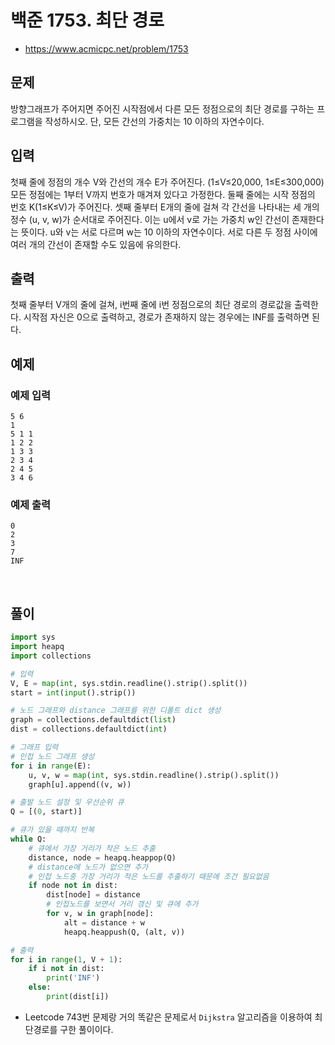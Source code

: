 # 백준 1753. 최단 경로

- https://www.acmicpc.net/problem/1753

## 문제

방향그래프가 주어지면 주어진 시작점에서 다른 모든 정점으로의 최단 경로를 구하는 프로그램을 작성하시오. 단, 모든 간선의 가중치는 10 이하의 자연수이다.

## 입력

첫째 줄에 정점의 개수 V와 간선의 개수 E가 주어진다. (1≤V≤20,000, 1≤E≤300,000) 모든 정점에는 1부터 V까지 번호가 매겨져 있다고 가정한다. 둘째 줄에는 시작 정점의 번호 K(1≤K≤V)가 주어진다. 셋째 줄부터 E개의 줄에 걸쳐 각 간선을 나타내는 세 개의 정수 (u, v, w)가 순서대로 주어진다. 이는 u에서 v로 가는 가중치 w인 간선이 존재한다는 뜻이다. u와 v는 서로 다르며 w는 10 이하의 자연수이다. 서로 다른 두 정점 사이에 여러 개의 간선이 존재할 수도 있음에 유의한다.

## 출력

첫째 줄부터 V개의 줄에 걸쳐, i번째 줄에 i번 정점으로의 최단 경로의 경로값을 출력한다. 시작점 자신은 0으로 출력하고, 경로가 존재하지 않는 경우에는 INF를 출력하면 된다.

## 예제

### 예제 입력

```
5 6
1
5 1 1
1 2 2
1 3 3
2 3 4
2 4 5
3 4 6
```

### 예제 출력
```
0
2
3
7
INF
```

<br>

## 풀이

```python
import sys
import heapq
import collections

# 입력
V, E = map(int, sys.stdin.readline().strip().split())
start = int(input().strip())

# 노드 그래프와 distance 그래프를 위한 디폴트 dict 생성
graph = collections.defaultdict(list)
dist = collections.defaultdict(int)

# 그래프 입력
# 인접 노드 그래프 생성
for i in range(E):
    u, v, w = map(int, sys.stdin.readline().strip().split())
    graph[u].append((v, w))

# 출발 노드 설정 및 우선순위 큐
Q = [(0, start)]

# 큐가 있을 때까지 반복
while Q:
    # 큐에서 가장 거리가 작은 노드 추출
    distance, node = heapq.heappop(Q)
    # distance에 노드가 없으면 추가
    # 인접 노드중 가장 거리가 적은 노드를 추출하기 때문에 조건 필요없음
    if node not in dist:
        dist[node] = distance
        # 인접노드를 보면서 거리 갱신 및 큐에 추가
        for v, w in graph[node]:
            alt = distance + w
            heapq.heappush(Q, (alt, v))

# 출력
for i in range(1, V + 1):
    if i not in dist:
        print('INF')
    else:
        print(dist[i])
```

- Leetcode 743번 문제랑 거의 똑같은 문제로서 `Dijkstra` 알고리즘을 이용하여 최단경로를 구한 풀이이다.

